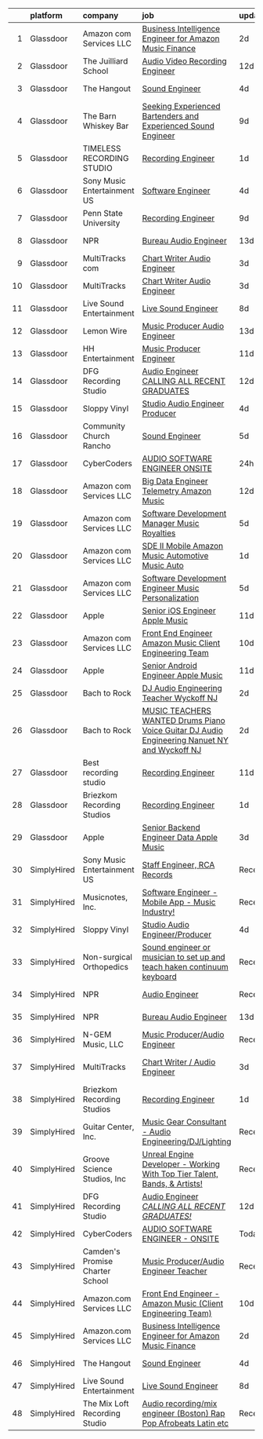 

|    | platform    | company                         | job                                                                                                                                                                                                                                                                                                                                                                                                                                                                                                                                                                                                                                                                                                                                                                                                                                                                                                                                                                                                                                                                                                                                                                                                                                                                                                                                                                                | update_time   | location               |
|---:|:------------|:--------------------------------|:-----------------------------------------------------------------------------------------------------------------------------------------------------------------------------------------------------------------------------------------------------------------------------------------------------------------------------------------------------------------------------------------------------------------------------------------------------------------------------------------------------------------------------------------------------------------------------------------------------------------------------------------------------------------------------------------------------------------------------------------------------------------------------------------------------------------------------------------------------------------------------------------------------------------------------------------------------------------------------------------------------------------------------------------------------------------------------------------------------------------------------------------------------------------------------------------------------------------------------------------------------------------------------------------------------------------------------------------------------------------------------------|:--------------|:-----------------------|
|  1 | Glassdoor   | Amazon com Services LLC         | [Business Intelligence Engineer for Amazon Music Finance](https://www.glassdoor.com/partner/jobListing.htm?pos=115&ao=1136043&s=58&guid=000001817fece751820693f58401706f&src=GD_JOB_AD&t=SR&vt=w&cs=1_36ea5ab0&cb=1655708641645&jobListingId=1007946590105&jrtk=3-0-1g5vuppsek24s801-1g5vuppsrpke7800-76e678a6ae5e6aee-)                                                                                                                                                                                                                                                                                                                                                                                                                                                                                                                                                                                                                                                                                                                                                                                                                                                                                                                                                                                                                                                           | 2d            | Seattle, WA            |
|  2 | Glassdoor   | The Juilliard School            | [Audio Video Recording Engineer](https://www.glassdoor.com/partner/jobListing.htm?pos=124&ao=1136043&s=58&guid=000001817fece751820693f58401706f&src=GD_JOB_AD&t=SR&vt=w&cs=1_bd7eacd4&cb=1655708641652&jobListingId=1007923139605&jrtk=3-0-1g5vuppsek24s801-1g5vuppsrpke7800-098188227d265a68-)                                                                                                                                                                                                                                                                                                                                                                                                                                                                                                                                                                                                                                                                                                                                                                                                                                                                                                                                                                                                                                                                                    | 12d           | New York, NY           |
|  3 | Glassdoor   | The Hangout                     | [Sound Engineer](https://www.glassdoor.com/partner/jobListing.htm?pos=102&ao=1110586&s=58&guid=000001817fece751820693f58401706f&src=GD_JOB_AD&t=SR&vt=w&cs=1_a39cc3c8&cb=1655708641635&jobListingId=1007941797349&cpc=50179EF3956C3176&jrtk=3-0-1g5vuppsek24s801-1g5vuppsrpke7800-675acca29632c3d6--6NYlbfkN0Dklcs_avH4_PXeaTYY4cD2CxUXrHXnDcRAFPxkhkludPybpabqCb4pOKZvm-Yy40brWKAkZHC4kOFh5HjM1Iv-jKH59TjzzuSUIQ-sYYeZX4RoES0tCMd7ioO9AgG1d6v6VqV5lX4n-gRcMqGEXgCd34vgOgeDymq6rVNKl9UGpAns5_pPRoxTju9kDX5UtUTPf4AUO5YCSdA1A2CIWd_LToMx6SlsjyKZgMcVcIGslXi8aRAeWYdIQj-c7wOz8biXx5-eah4wSUBl84VnBqaH4OzuST2mn3vLMVQy0lQClAynv3Ze8TVCE5x98fls_zCdM6K92zQ_RaasmZLphEUSMV-YTTNjIJCDPPTBvk5IU9CXpGLy2c9xvLxho7yNaTXABfvLAzQ1fp4kQRFQuYaxe1TS9GuFp3qret52wjStnHFjD4XVVHZdSEAicg0QsirBEjkLnr1xb2VI7psiFQd6L0RqDT80GTrUBveUYyo7dtx-qz36FuKKA2Uivzud-5lg0v34O3xVzov_Kh0GjOOrr-CDgdK0cvmbHWzDrPUPSFJ9ZCZjLw3X4YTynolixMFBS3qw1sm9JotvAZpmcF8c77iJbl4G7UatlbsZT8ArrpePjREK5Abcy_GhchtQxVzE7iHvbvUuoavYGclH_V_M5Ylda67p2dpEG0NGAk-Kl3cOLCdYBfVIdDfFAKuiqHJb2qhEuxG2KnpvkrhC1TpHaGE9KlSJLgkzITwQyU_iOF1rur2CLUlJD3Iea9s4Vkg%3D)                                                                                                                                                                                                                                                                 | 4d            | Myrtle Beach, SC       |
|  4 | Glassdoor   | The Barn Whiskey Bar            | [Seeking Experienced Bartenders and Experienced Sound Engineer](https://www.glassdoor.com/partner/jobListing.htm?pos=128&ao=1136043&s=58&guid=000001817fece751820693f58401706f&src=GD_JOB_AD&t=SR&vt=w&ea=1&cs=1_ee6e5446&cb=1655708641654&jobListingId=1007932312938&jrtk=3-0-1g5vuppsek24s801-1g5vuppsrpke7800-24e784549f6dc41a-)                                                                                                                                                                                                                                                                                                                                                                                                                                                                                                                                                                                                                                                                                                                                                                                                                                                                                                                                                                                                                                                | 9d            | Mont Belvieu, TX       |
|  5 | Glassdoor   | TIMELESS RECORDING STUDIO       | [Recording Engineer](https://www.glassdoor.com/partner/jobListing.htm?pos=121&ao=1136043&s=58&guid=000001817fece751820693f58401706f&src=GD_JOB_AD&t=SR&vt=w&ea=1&cs=1_23b85ce0&cb=1655708641650&jobListingId=1007949019689&jrtk=3-0-1g5vuppsek24s801-1g5vuppsrpke7800-52673f44efd9a9a5-)                                                                                                                                                                                                                                                                                                                                                                                                                                                                                                                                                                                                                                                                                                                                                                                                                                                                                                                                                                                                                                                                                           | 1d            | Cincinnati, OH         |
|  6 | Glassdoor   | Sony Music Entertainment US     | [Software Engineer](https://www.glassdoor.com/partner/jobListing.htm?pos=117&ao=1136043&s=58&guid=000001817fece751820693f58401706f&src=GD_JOB_AD&t=SR&vt=w&ea=1&cs=1_1e4752db&cb=1655708641647&jobListingId=1007942804723&jrtk=3-0-1g5vuppsek24s801-1g5vuppsrpke7800-3d69a6d98b0f3f4c-)                                                                                                                                                                                                                                                                                                                                                                                                                                                                                                                                                                                                                                                                                                                                                                                                                                                                                                                                                                                                                                                                                            | 4d            | New York, NY           |
|  7 | Glassdoor   | Penn State University           | [Recording Engineer](https://www.glassdoor.com/partner/jobListing.htm?pos=120&ao=1136043&s=58&guid=000001817fece751820693f58401706f&src=GD_JOB_AD&t=SR&vt=w&cs=1_4fe95bfa&cb=1655708641649&jobListingId=1007931920629&jrtk=3-0-1g5vuppsek24s801-1g5vuppsrpke7800-24c152f2fcd196a7-)                                                                                                                                                                                                                                                                                                                                                                                                                                                                                                                                                                                                                                                                                                                                                                                                                                                                                                                                                                                                                                                                                                | 9d            | University Park, FL    |
|  8 | Glassdoor   | NPR                             | [Bureau Audio Engineer](https://www.glassdoor.com/partner/jobListing.htm?pos=114&ao=1136043&s=58&guid=000001817fece751820693f58401706f&src=GD_JOB_AD&t=SR&vt=w&cs=1_23cb0c95&cb=1655708641645&jobListingId=1007921354098&jrtk=3-0-1g5vuppsek24s801-1g5vuppsrpke7800-035cbbbfc1272e94-)                                                                                                                                                                                                                                                                                                                                                                                                                                                                                                                                                                                                                                                                                                                                                                                                                                                                                                                                                                                                                                                                                             | 13d           | New York, NY           |
|  9 | Glassdoor   | MultiTracks com                 | [Chart Writer   Audio Engineer](https://www.glassdoor.com/partner/jobListing.htm?pos=116&ao=1136043&s=58&guid=000001817fece751820693f58401706f&src=GD_JOB_AD&t=SR&vt=w&cs=1_2a8f7829&cb=1655708641646&jobListingId=1007945074698&jrtk=3-0-1g5vuppsek24s801-1g5vuppsrpke7800-394d791e73078e8e-)                                                                                                                                                                                                                                                                                                                                                                                                                                                                                                                                                                                                                                                                                                                                                                                                                                                                                                                                                                                                                                                                                     | 3d            | Cedar Park, TX         |
| 10 | Glassdoor   | MultiTracks                     | [Chart Writer   Audio Engineer](https://www.glassdoor.com/partner/jobListing.htm?pos=111&ao=1136043&s=58&guid=000001817fece751820693f58401706f&src=GD_JOB_AD&t=SR&vt=w&cs=1_4bba617d&cb=1655708641644&jobListingId=1007945174702&jrtk=3-0-1g5vuppsek24s801-1g5vuppsrpke7800-eafff6cc7ca7f3b4-)                                                                                                                                                                                                                                                                                                                                                                                                                                                                                                                                                                                                                                                                                                                                                                                                                                                                                                                                                                                                                                                                                     | 3d            | Austin, TX             |
| 11 | Glassdoor   | Live Sound Entertainment        | [Live Sound Engineer](https://www.glassdoor.com/partner/jobListing.htm?pos=113&ao=1136043&s=58&guid=000001817fece751820693f58401706f&src=GD_JOB_AD&t=SR&vt=w&ea=1&cs=1_9822b0d3&cb=1655708641645&jobListingId=1007933105310&jrtk=3-0-1g5vuppsek24s801-1g5vuppsrpke7800-c79b73407b4e4318-)                                                                                                                                                                                                                                                                                                                                                                                                                                                                                                                                                                                                                                                                                                                                                                                                                                                                                                                                                                                                                                                                                          | 8d            | New York, NY           |
| 12 | Glassdoor   | Lemon Wire                      | [Music Producer Audio Engineer](https://www.glassdoor.com/partner/jobListing.htm?pos=110&ao=1136043&s=58&guid=000001817fece751820693f58401706f&src=GD_JOB_AD&t=SR&vt=w&ea=1&cs=1_f01e7f13&cb=1655708641643&jobListingId=1007920736081&jrtk=3-0-1g5vuppsek24s801-1g5vuppsrpke7800-2bd91093a5c530e2-)                                                                                                                                                                                                                                                                                                                                                                                                                                                                                                                                                                                                                                                                                                                                                                                                                                                                                                                                                                                                                                                                                | 13d           | Indianapolis, IN       |
| 13 | Glassdoor   | HH Entertainment                | [Music Producer Engineer](https://www.glassdoor.com/partner/jobListing.htm?pos=103&ao=1110586&s=58&guid=000001817fece751820693f58401706f&src=GD_JOB_AD&t=SR&vt=w&ea=1&cs=1_49140dd9&cb=1655708641637&jobListingId=1007926069539&cpc=44CD5376B8534B8F&jrtk=3-0-1g5vuppsek24s801-1g5vuppsrpke7800-a903640f963ceb8b--6NYlbfkN0DLWr0FuvwmpNY589ecXM0wpB-l41nBtAe9mv-PvJGiqTmTM5SnYGkcXU-1apxAd3MLXblk44bzauVK2DXObjjp1AaqTFPLgI3ewr--OKyhgjn9AtfYkAIBNFDcf82PwkCv-KwDmggNryQISkfAw6d5W8x3NlXjOgxP_89Zy0pFFXweievl2lfrY7DbyKVdAVfIeujRwUW53Rd42Ae-hA13RMhVE3kvX144W1c-IQuKxp7pgroSGBQlwKfYXAAx-85XjdV7WVJ-vrJcdXtYzbsEiCoQ5QI0YvtbOHYph_tbFMPYFAdd43c3Pj3kTzzSJCozGFHiE-nmUaNI_ws1cm2m4DaZyZAnuD_UQLQSh34lgJcPyd6V3opCNw3EBRLDKEgAphB3j_LDlTYlTbCTQrJBoXEqVP85wFD3VwIPpSlduT-Hf_kkr9a_LbLVNZNwY9OpWD2TTMPkkn0BYPZET_BA2WOJ_DR3UFtkpyLv9ZHS6xmq60KBk4uPj7rHoNEQugE%3D)                                                                                                                                                                                                                                                                                                                                                                                                                                                                                                                   | 11d           | Webster, TX            |
| 14 | Glassdoor   | DFG Recording Studio            | [Audio Engineer  CALLING ALL RECENT GRADUATES  ](https://www.glassdoor.com/partner/jobListing.htm?pos=119&ao=1136043&s=58&guid=000001817fece751820693f58401706f&src=GD_JOB_AD&t=SR&vt=w&ea=1&cs=1_6a2dfde2&cb=1655708641649&jobListingId=1007923905535&jrtk=3-0-1g5vuppsek24s801-1g5vuppsrpke7800-9b94ec7dac23bb56-)                                                                                                                                                                                                                                                                                                                                                                                                                                                                                                                                                                                                                                                                                                                                                                                                                                                                                                                                                                                                                                                               | 12d           | Orange, NJ             |
| 15 | Glassdoor   | Sloppy Vinyl                    | [Studio Audio Engineer Producer](https://www.glassdoor.com/partner/jobListing.htm?pos=108&ao=1136043&s=58&guid=000001817fece751820693f58401706f&src=GD_JOB_AD&t=SR&vt=w&ea=1&cs=1_37f38f41&cb=1655708641641&jobListingId=1007943292951&jrtk=3-0-1g5vuppsek24s801-1g5vuppsrpke7800-c2b5896f6f602d0e-)                                                                                                                                                                                                                                                                                                                                                                                                                                                                                                                                                                                                                                                                                                                                                                                                                                                                                                                                                                                                                                                                               | 4d            | Clifton, NJ            |
| 16 | Glassdoor   | Community Church Rancho         | [Sound Engineer](https://www.glassdoor.com/partner/jobListing.htm?pos=101&ao=1110586&s=58&guid=000001817fece751820693f58401706f&src=GD_JOB_AD&t=SR&vt=w&ea=1&cs=1_036140eb&cb=1655708641636&jobListingId=1007939846257&cpc=89EC99896709E7C2&jrtk=3-0-1g5vuppsek24s801-1g5vuppsrpke7800-83ae106271ef4dd5--6NYlbfkN0Bi-g4OEguhQEx4pjzkmulzkFDPdVMQm6g82nLRMcVRUAXQonzRVMraqvZFhqHn4iOrwVvH3vjavyQ1H4pVpG0Sx8cg6YAiQ__67yn_QI9nxrG6U4M1HTCKxgTQzFwVXCl5V7NMBT19HpHVbSSivm3y3MWHj9PjpWZhDH39sbDn7fy1Qwhaoag2pbuBs-YWJhctFuj-_8aDBmhyf-JoEMHX9f48_GoiMt9z8Trhx87M5W1zI48DnnNxlKpz8gDibXEet5djjw4rUNfH0G3QQyC--YbWb61SpfMppXk7NcIKl3T18YZ4N_9j0IZQ0CxD9NWYIzt-3ggUmLn9-2i1S_NAnAxO_lINiHwFjghxcTCxWoDvGH6uZdtZ1UqeRbqS7xg9sVpNWcyw1-y57R8kjZ_MIFCGppZJKPu133XZJx9kWlowixY1_t3KzRPcLHAgC5etbP95phGjwJ_Gsam7GnPN3mfgWYP49EwZtjak7x_W-ggXYGp9vj5uWIB7_NWi5s4%3D)                                                                                                                                                                                                                                                                                                                                                                                                                                                                                                                            | 5d            | Rancho Cucamonga, CA   |
| 17 | Glassdoor   | CyberCoders                     | [AUDIO SOFTWARE ENGINEER   ONSITE](https://www.glassdoor.com/partner/jobListing.htm?pos=107&ao=1110586&s=58&guid=000001817fece751820693f58401706f&src=GD_JOB_AD&t=SR&vt=w&cs=1_6cf7622f&cb=1655708641641&jobListingId=1007949347507&cpc=8795CF9063CD573D&jrtk=3-0-1g5vuppsek24s801-1g5vuppsrpke7800-d55a41307e0f1bb1--6NYlbfkN0CpFJQzrgRR8WqXWK1qKKEqALWJw739KlKqr2H-MSI4eoBlI4EFrmor2FYZMP3muM1zqayqab0iqc3xGpz5egdet-HSEFNNsqvDPS5k9H0LGEMhQRelTdilrY_plfFC2G1jmoEwW_JKVRU_6UbiqFf4AnxCsLx3NBijFQ8lAiUfyUCwuJM6hizFu95Lm96skT9CPb97fbZ7amtETXaj5DvX3jydYL5SyhUZ8k24NyIkVEtB9_4LcUow22Yue7or9bpNAFYZN-8oO0Yj-0fw6ahCE1JA_xIrzJez4CM5mXtUjJttguFq-txrk6AMkr6zfqctlW1RSHMyuT2EwQhpMqMF15aDculBZvIpF4Wu1ZvECm1yQsZiRUlhDd-wRaK18dfU6Kd8-3NlMZLevD5cO6bW3XXC60NHbZ1HMnyKNzNTG8Z5-0beyAIxOz80Y5DJIDjA68g6gxWiUo_Xfcgv7kX8VN7RN4h1afVE-FEfqh91Pfic-GO4SlLIzPCPt830-F4OsDN4eaQaaYChpYZxf3cbvixtd1xDA4d8FgiaJvBapN7lVVejmuN_c99DUn-tNmzYFqI5CSqp0Oz6kokeK-56cODErg4-nhkG-gspbbUwp2aX5ndkbBrIDdj9eZgXclg8ch2qoBZFVRkzGFt3JuVtybToBQH_ouILGI_ZWuek1T-cCmn6gh-RSXQ5e6lmkc1Wn4YV578dUFTf6QwMXP81vGAfDK8e8wv8XwwR1JWhUcSkqNSGfpMEBSQQHUzPtNgCVfr9E1EyuvFZQBtfSPzZ9pQ78LGjSj2EsRwadLuzFFwfMZbWBol0xtxPtFpnstGqnyb4w71FtViKSaF02Ts_5Q5RGIanGJYCy6q4wecyFKCHa7O7wKqoMDo1NZXZWed94gFUE1AgafExDmwwhSWwgkkV7vZnbqf4-nQNJZIxlLqF13xzS3naZ3jmbuxb9hlZIt9WvrXx81u8yLbzMeTBhrIkDOnh-U6Am6pF6Tto3g%3D%3D) | 24h           | San Jose, CA           |
| 18 | Glassdoor   | Amazon com Services LLC         | [Big Data Engineer   Telemetry  Amazon Music](https://www.glassdoor.com/partner/jobListing.htm?pos=126&ao=1136043&s=58&guid=000001817fece751820693f58401706f&src=GD_JOB_AD&t=SR&vt=w&cs=1_63cd3e0d&cb=1655708641653&jobListingId=1007924174799&jrtk=3-0-1g5vuppsek24s801-1g5vuppsrpke7800-a3d0ec94b474fc74-)                                                                                                                                                                                                                                                                                                                                                                                                                                                                                                                                                                                                                                                                                                                                                                                                                                                                                                                                                                                                                                                                       | 12d           | San Francisco, CA      |
| 19 | Glassdoor   | Amazon com Services LLC         | [Software Development Manager  Music Royalties](https://www.glassdoor.com/partner/jobListing.htm?pos=125&ao=1136043&s=58&guid=000001817fece751820693f58401706f&src=GD_JOB_AD&t=SR&vt=w&cs=1_b6e47b27&cb=1655708641657&jobListingId=1007940033192&jrtk=3-0-1g5vuppsek24s801-1g5vuppsrpke7800-5aee6b857832b447-)                                                                                                                                                                                                                                                                                                                                                                                                                                                                                                                                                                                                                                                                                                                                                                                                                                                                                                                                                                                                                                                                     | 5d            | San Francisco, CA      |
| 20 | Glassdoor   | Amazon com Services LLC         | [SDE II  Mobile   Amazon Music  Automotive  Music Auto](https://www.glassdoor.com/partner/jobListing.htm?pos=123&ao=1136043&s=58&guid=000001817fece751820693f58401706f&src=GD_JOB_AD&t=SR&vt=w&cs=1_5e51041e&cb=1655708641651&jobListingId=1007948565687&jrtk=3-0-1g5vuppsek24s801-1g5vuppsrpke7800-3f36ab6b9ae958b7-)                                                                                                                                                                                                                                                                                                                                                                                                                                                                                                                                                                                                                                                                                                                                                                                                                                                                                                                                                                                                                                                             | 1d            | Remote                 |
| 21 | Glassdoor   | Amazon com Services LLC         | [Software Development Engineer  Music Personalization](https://www.glassdoor.com/partner/jobListing.htm?pos=118&ao=1136043&s=58&guid=000001817fece751820693f58401706f&src=GD_JOB_AD&t=SR&vt=w&cs=1_6ba6dc4a&cb=1655708641648&jobListingId=1007938257811&jrtk=3-0-1g5vuppsek24s801-1g5vuppsrpke7800-72c9676598b5f0c6-)                                                                                                                                                                                                                                                                                                                                                                                                                                                                                                                                                                                                                                                                                                                                                                                                                                                                                                                                                                                                                                                              | 5d            | San Francisco, CA      |
| 22 | Glassdoor   | Apple                           | [Senior iOS Engineer   Apple Music](https://www.glassdoor.com/partner/jobListing.htm?pos=104&ao=1110586&s=58&guid=000001817fece751820693f58401706f&src=GD_JOB_AD&t=SR&vt=w&cs=1_a8f30ccd&cb=1655708641637&jobListingId=1007927431117&cpc=F41FEAB56D215062&jrtk=3-0-1g5vuppsek24s801-1g5vuppsrpke7800-e07178d248322ad8--6NYlbfkN0BvKrLyj5gPmtZO9T8euul8TCxuuKNOtzRJOomxnwSEodTz2Bc-sPZlFpP0h5lDivpwxQgYRq-ep1kGV3R7PCRd0ytae5Dy1PTnEScyDy3Yg8wP7fwql9FeO1bZk7RhHUFJ6RpnEFfLRj1v0wj94TGdBzfrftwyVBUoQIcHYIuxdhhf4lmJvPs5sdxqlvhYrUq6h8axxD2tmWr1m3IG7RUoXyYVnfYdQDOjm2ljxXoy1w3TMdRpmM3QxeKa4fCFjj61-jeSEOm0SczHK-udOp5-Nhjki6q809Mv8wpIPjW56pPAyJdtce8WfxVjS-fZ_adXq_4KxPmMOYaHOw44e_wp0bcPDAvqY4Sc_yd-3KnO2IqPTyYfR6g5DwHh_9zCrW4LrPtrQtHiHRQ0KFesy-nOGtxJ4yLTiP_SzpOBTmg2YnOVLZbkSZD_NdCtOhcFlT1N7MHtK1XFQIGahtujuc9aB4yFUY6mpDD4kDYqmsA-aqhDcI1otzGlv6hs14vONy1QZve5ypeB3WsIlhvxlHCr1sbP_a1z5531bjc0DbnGmkBpiMocKfDxOS2OrjTF2my0gTF_ABUWSCjhtMSDOq6lYnSmqACPfbXnv1tRUFG-SzpW0MnoQNYPxXCP-YIVcAqRWhdNqmn3ji3NKc0ZvZd4io7zU1bcMdXA3R_6sTlRC5H7t3Vf2BstXPcNeoRwUgwNgSOQDhXn3tIjm6MQfdYNhiHQV4p0kF9XArO9vvjY4j33XJAvueM21bXHmLNnrcPxzxgFhcSuKZk4cm7pqnTE_MRtoBFftx-RaaQaIVPWUahSjQYNMeNETVzqdW1VDpPXyK9fmena_qQHQORsQKaf_P-JGkiuoOAwRd1Ww69vehvqQkq72vl_dG7oAcA0ZvzUpyuD42y8BGsMF00-sPvhmsJSU2JFF88YF367veCBKb_HY_9KEJc3geKSgnhZwl9h5OqN_hyaaj8udQzNciK5)                            | 11d           | New York, NY           |
| 23 | Glassdoor   | Amazon com Services LLC         | [Front End Engineer   Amazon Music  Client Engineering Team ](https://www.glassdoor.com/partner/jobListing.htm?pos=109&ao=1136043&s=58&guid=000001817fece751820693f58401706f&src=GD_JOB_AD&t=SR&vt=w&cs=1_9ae01f4f&cb=1655708641643&jobListingId=1007928110099&jrtk=3-0-1g5vuppsek24s801-1g5vuppsrpke7800-1546d3f8742f9359-)                                                                                                                                                                                                                                                                                                                                                                                                                                                                                                                                                                                                                                                                                                                                                                                                                                                                                                                                                                                                                                                       | 10d           | Culver City, CA        |
| 24 | Glassdoor   | Apple                           | [Senior Android Engineer   Apple Music](https://www.glassdoor.com/partner/jobListing.htm?pos=106&ao=1110586&s=58&guid=000001817fece751820693f58401706f&src=GD_JOB_AD&t=SR&vt=w&cs=1_15f80220&cb=1655708641640&jobListingId=1007927431100&cpc=654405A9B1E0A9F5&jrtk=3-0-1g5vuppsek24s801-1g5vuppsrpke7800-d355fb14d0a07e1b--6NYlbfkN0BvKrLyj5gPmtZO9T8euul8TCxuuKNOtzRJOomxnwSEodTz2Bc-sPZlC5mDe-NOaJiXSBfunxvVSGXb6ibOxECe8ASMU-OwML-1-v-JeLpDOLQKmzjd8aPn23NvMrDYDKswW3G5RmDbOKg9W-Wfco3dQtEkf3P5yxPJ3aXk8I1UwQn0JqDTPZH2XdOmtcfkfdyMShw_sO0Z0TrM7FoxZmu1G50zuvzhUw1inwc2lNdKcb5uLLwduHr2MSbl6ZJ9ywdWvv7OMjuSu8xuk7SnQyC4RZxyEowDYzQ8iHQOglKWdtjF5u0vbI2lFkiyTX5tzi8XaUzpi5Djqa_V5zICggX3TPSXO1OvFU-A9U4_DkRY7WdyxZ-A_i0U23pIVfrSO2IRZoVp166cCgNoUxZ_kkybYvcwLopc9NZy4MGcBt1xQAXY_7d2XGJ59XY0DclDrwhXAU5XqP7w8A4dqgBgGXGTs4s2tVJbcXID0p6W--oxdG3ktPU_h9GJJXtFCbG87S5UJnWVBRPyGcJMKvvfedWXPcmTqGgx9UTFzjnADA_t8cB7YJw4aklYGgCRswQvVJWYA3mro9P2JoAodAWwHI1A212pc1i1JCBuEEMRBKnFViGrCM2s1yDmFhwjk600DVJfmge7sfaWlAxYURY930Q4HYtR1aNNkZFUhHOQGQGVj8pB45Je2gipGYzZ30s5JwmSQ3ACCxvPElg_T7uzGyiBCEQY9oPbrcTMvjqk0gSEWc9JA2akBj4qpGdokDdDWJ9Ryjcrs_YdnD1uDqCrkkaWHqpZ3-05qihftLW8ffkBYIOFEapEeLE_y9A_-QEm5hul5UOZ0P-zdzC0sSkDW7_fqNRe-RulGvYt92xFRNYLxTx-M7GV_9_XHPFZj3FmtlCM_LJ7L3tCYq1Qed-STAJOibwCbQ5FGRrxyeODAQ3XcQCkNaNueH3rA4yww8MI5UbjKrXguXWfH7VimvI-tRUj9ZJI43DocyA%3D)          | 11d           | San Diego, CA          |
| 25 | Glassdoor   | Bach to Rock                    | [DJ   Audio Engineering Teacher  Wyckoff NJ](https://www.glassdoor.com/partner/jobListing.htm?pos=127&ao=1136043&s=58&guid=000001817fece751820693f58401706f&src=GD_JOB_AD&t=SR&vt=w&ea=1&cs=1_51dda79c&cb=1655708641653&jobListingId=1007948229416&jrtk=3-0-1g5vuppsek24s801-1g5vuppsrpke7800-5b96d0b79c3ff47f-)                                                                                                                                                                                                                                                                                                                                                                                                                                                                                                                                                                                                                                                                                                                                                                                                                                                                                                                                                                                                                                                                   | 2d            | Wyckoff, NJ            |
| 26 | Glassdoor   | Bach to Rock                    | [MUSIC TEACHERS WANTED   Drums  Piano  Voice  Guitar  DJ  Audio Engineering   Nanuet  NY and Wyckoff  NJ](https://www.glassdoor.com/partner/jobListing.htm?pos=129&ao=1136043&s=58&guid=000001817fece751820693f58401706f&src=GD_JOB_AD&t=SR&vt=w&ea=1&cs=1_cdc5eb56&cb=1655708641654&jobListingId=1007948230023&jrtk=3-0-1g5vuppsek24s801-1g5vuppsrpke7800-c735c7129946977f-)                                                                                                                                                                                                                                                                                                                                                                                                                                                                                                                                                                                                                                                                                                                                                                                                                                                                                                                                                                                                      | 2d            | Nanuet, NY             |
| 27 | Glassdoor   | Best recording studio           | [Recording Engineer](https://www.glassdoor.com/partner/jobListing.htm?pos=122&ao=1136043&s=58&guid=000001817fece751820693f58401706f&src=GD_JOB_AD&t=SR&vt=w&ea=1&cs=1_d0f2dfea&cb=1655708641651&jobListingId=1007926631435&jrtk=3-0-1g5vuppsek24s801-1g5vuppsrpke7800-9649832c6509326e-)                                                                                                                                                                                                                                                                                                                                                                                                                                                                                                                                                                                                                                                                                                                                                                                                                                                                                                                                                                                                                                                                                           | 11d           | Glendora, CA           |
| 28 | Glassdoor   | Briezkom Recording Studios      | [Recording Engineer](https://www.glassdoor.com/partner/jobListing.htm?pos=112&ao=1136043&s=58&guid=000001817fece751820693f58401706f&src=GD_JOB_AD&t=SR&vt=w&ea=1&cs=1_f6851d88&cb=1655708641645&jobListingId=1007949003348&jrtk=3-0-1g5vuppsek24s801-1g5vuppsrpke7800-642744c452f28506-)                                                                                                                                                                                                                                                                                                                                                                                                                                                                                                                                                                                                                                                                                                                                                                                                                                                                                                                                                                                                                                                                                           | 1d            | Alhambra, CA           |
| 29 | Glassdoor   | Apple                           | [Senior Backend Engineer Data   Apple Music](https://www.glassdoor.com/partner/jobListing.htm?pos=105&ao=1110586&s=58&guid=000001817fece751820693f58401706f&src=GD_JOB_AD&t=SR&vt=w&cs=1_608d637e&cb=1655708641638&jobListingId=1007946396453&cpc=AC285F3A3ECA6BB0&jrtk=3-0-1g5vuppsek24s801-1g5vuppsrpke7800-853307eef9a09fbc--6NYlbfkN0BvKrLyj5gPmtZO9T8euul8TCxuuKNOtzRJOomxnwSEodTz2Bc-sPZlFpP0h5lDivqT0dB0-K-TFOv1k0s75oY7K0yJrahqX7J_8jIGId1o1VVdsRLGjkzjdBd_m4qRQwMoxaqqCFmgEXt3Y8Y6KprXB3jk4-8zX8NzYyXOVc7KTquQ_UoNSVP9etrsb6uMykwXtMp6_uPSp2AnWfwojqdmQLmqu-uoYqaWwpF_hAVc8dHg4kpAIoJvb5nPyb3y0bfK_XPJac1f4mwS4mQIPUz1cipDo5PxHHe-pRyNpwq3ddjOfSvOQ0z8-50h-9wV3ib8T4cqIEHnID2IJn1ZnWo1dk7xRNvyJbL4GOHhN8-XVIsi_YKuz9aHCa0_OjuePObBzVAOMzmDl5jmcvFA4AYiW_C1IUw5HblyIZl0-ZqBUQ7ZOYs2ukflw9K__vHY6nt7sw4sfKtMIAA1K7QoUZIrcYpXTSzpHOh1FvtQYlLbL9UQJRSNyy53dbazue6ibds1KAn67OiB-WLWpjjQy5zF4nQjoR2nA1Gg16QRC_Zx3D-kqKnsjbi0HCTguMlKrzWhlXWJn-sMOd9vWfsQ76B5nX41H6lWAOyzwn78Ti02TBlGSJSvlQiuhdDrTeGxUXf0HHrewfPOzFMj9oPHUbVb414FxW7wCjEWVgNzML0UNbFGTl3TVigGraGCVTsGUkF6WZYWG-9aKYJrJekBj2R07ytyveRS3f8EFp2JbjYBgcUWNlMdP1mORnyo7VSassNqusbBkIH3quWqtM5UrZ_Ww_GyR80yOakXjd-r3N52hrUqValOLTueBqhRlEwx-nuWtuMDgbJ3riNGrj0jCZur6ROqQ-xkYaj6Et0SYO6tQozbTtWv5gkHFPMaaUtSWvuVDMgzAhn7oqFbCOIeJGhkW1TEtQQ5SZNgkA7fBSxsIaosCbmvCQyrBItAHGb67HztwKPnBYJ2W1yNnM77IXrfTtTbhGBwRiE%3D)     | 3d            | New York, NY           |
| 30 | SimplyHired | Sony Music Entertainment US     | [Staff Engineer, RCA Records](https://www.simplyhired.com/job/dwkMmDXnT1hAmYDd9mYCsbJlC48Fo9KuuDMR62WYReptlyXKnOCFWQ?q=music+engineer)                                                                                                                                                                                                                                                                                                                                                                                                                                                                                                                                                                                                                                                                                                                                                                                                                                                                                                                                                                                                                                                                                                                                                                                                                                             | Recently      | Los Angeles, CA        |
| 31 | SimplyHired | Musicnotes, Inc.                | [Software Engineer - Mobile App - Music Industry!](https://www.simplyhired.com/job/znPtqyuOs7-wVaRUojghv2RSA5GqEzrKbutvPlgAZWT6nXoyEGnC5Q?q=music+engineer)                                                                                                                                                                                                                                                                                                                                                                                                                                                                                                                                                                                                                                                                                                                                                                                                                                                                                                                                                                                                                                                                                                                                                                                                                        | Recently      | Madison, WI            |
| 32 | SimplyHired | Sloppy Vinyl                    | [Studio Audio Engineer/Producer](https://www.simplyhired.com/job/-V6aVdF1HD8LBfs4Ns_JwA97iT_E-yXbbz1S4X8eL-WSoL5I5UTO6Q?q=music+engineer)                                                                                                                                                                                                                                                                                                                                                                                                                                                                                                                                                                                                                                                                                                                                                                                                                                                                                                                                                                                                                                                                                                                                                                                                                                          | 4d            | Clifton, NJ            |
| 33 | SimplyHired | Non-surgical Orthopedics        | [Sound engineer or musician to set up and teach haken continuum keyboard](https://www.simplyhired.com/job/7y5RxfWgvBhvD5ARANj7xR1wS24g3fPvxpYIHCnLHOc6p5-BJXdA0g?q=music+engineer)                                                                                                                                                                                                                                                                                                                                                                                                                                                                                                                                                                                                                                                                                                                                                                                                                                                                                                                                                                                                                                                                                                                                                                                                 | Recently      | Hicksville, NY         |
| 34 | SimplyHired | NPR                             | [Audio Engineer](https://www.simplyhired.com/job/9N4Be249ICQh84EINYHADDqVPAx9NlvdhgTlgxXa0GU6kq9uBYm-Ew?q=music+engineer)                                                                                                                                                                                                                                                                                                                                                                                                                                                                                                                                                                                                                                                                                                                                                                                                                                                                                                                                                                                                                                                                                                                                                                                                                                                          | Recently      | Washington, DC         |
| 35 | SimplyHired | NPR                             | [Bureau Audio Engineer](https://www.simplyhired.com/job/48fbd3fxzMiTsj8fd3hGlwx5mlD-0cpnxFgZxtSTVPBd5vrUq0L6yA?q=music+engineer)                                                                                                                                                                                                                                                                                                                                                                                                                                                                                                                                                                                                                                                                                                                                                                                                                                                                                                                                                                                                                                                                                                                                                                                                                                                   | 13d           | New York, NY           |
| 36 | SimplyHired | N-GEM Music, LLC                | [Music Producer/Audio Engineer](https://www.simplyhired.com/job/Ezwa4jEajZ7pguMTILcySEmg7Pz97pN4Z54HItsH2bknDEZXVVTfQw?q=music+engineer)                                                                                                                                                                                                                                                                                                                                                                                                                                                                                                                                                                                                                                                                                                                                                                                                                                                                                                                                                                                                                                                                                                                                                                                                                                           | Recently      | Remote                 |
| 37 | SimplyHired | MultiTracks                     | [Chart Writer / Audio Engineer](https://www.simplyhired.com/job/vK33RDaLRpg1cdeef6aB8iDNIDgEfohOjnq-GGgNwjRx8GbMwxxiiw?q=music+engineer)                                                                                                                                                                                                                                                                                                                                                                                                                                                                                                                                                                                                                                                                                                                                                                                                                                                                                                                                                                                                                                                                                                                                                                                                                                           | 3d            | Austin, TX +1 location |
| 38 | SimplyHired | Briezkom Recording Studios      | [Recording Engineer](https://www.simplyhired.com/job/Ve2NztJXh_sn1yS2vfoFCVcTu4YTEaUeBvL2YBxMJFWTbLmQ4uHthw?q=music+engineer)                                                                                                                                                                                                                                                                                                                                                                                                                                                                                                                                                                                                                                                                                                                                                                                                                                                                                                                                                                                                                                                                                                                                                                                                                                                      | 1d            | Alhambra, CA           |
| 39 | SimplyHired | Guitar Center, Inc.             | [Music Gear Consultant - Audio Engineering/DJ/Lighting](https://www.simplyhired.com/job/PxSw21C7SOaVQAHtqmss7tYVZTLYF4zdKAro71DFlS2ba8BSgkffkA?q=music+engineer)                                                                                                                                                                                                                                                                                                                                                                                                                                                                                                                                                                                                                                                                                                                                                                                                                                                                                                                                                                                                                                                                                                                                                                                                                   | Recently      | Nashville, TN          |
| 40 | SimplyHired | Groove Science Studios, Inc     | [Unreal Engine Developer - Working With Top Tier Talent, Bands, & Artists!](https://www.simplyhired.com/job/tMUv0bhv1WXQseALxCUyt4HnppYbuHAxKhmBeo43qD4xlbIyIH-L1Q?q=music+engineer)                                                                                                                                                                                                                                                                                                                                                                                                                                                                                                                                                                                                                                                                                                                                                                                                                                                                                                                                                                                                                                                                                                                                                                                               | Recently      | Remote                 |
| 41 | SimplyHired | DFG Recording Studio            | [Audio Engineer *CALLING ALL RECENT GRADUATES!*](https://www.simplyhired.com/job/PiqGQxWLw6vUGDkTZbSgkQCJkK2Cpy_eGD64oksENeGPAesJ5YsuSA?q=music+engineer)                                                                                                                                                                                                                                                                                                                                                                                                                                                                                                                                                                                                                                                                                                                                                                                                                                                                                                                                                                                                                                                                                                                                                                                                                          | 12d           | Orange, NJ             |
| 42 | SimplyHired | CyberCoders                     | [AUDIO SOFTWARE ENGINEER - ONSITE](https://www.simplyhired.com/job/S_qgHytu2fwGae1c5VaiznsnuEsy_zGe51JD1Lhpu6PVjweUS4EYPA?q=music+engineer)                                                                                                                                                                                                                                                                                                                                                                                                                                                                                                                                                                                                                                                                                                                                                                                                                                                                                                                                                                                                                                                                                                                                                                                                                                        | Today         | San Jose, CA           |
| 43 | SimplyHired | Camden's Promise Charter School | [Music Producer/Audio Engineer Teacher](https://www.simplyhired.com/job/l9PJfcPPBVooQjznIQ7VLgR2oLGIZF4pMRyQSenxexlCDqVeK7eeog?q=music+engineer)                                                                                                                                                                                                                                                                                                                                                                                                                                                                                                                                                                                                                                                                                                                                                                                                                                                                                                                                                                                                                                                                                                                                                                                                                                   | Recently      | Camden, NJ             |
| 44 | SimplyHired | Amazon.com Services LLC         | [Front End Engineer - Amazon Music (Client Engineering Team)](https://www.simplyhired.com/job/QaI_ahQVy5zuNvPgbocrNMpWK-jH-jWl3s8lPrOYPdHm5Ky4GZL7XQ?q=music+engineer)                                                                                                                                                                                                                                                                                                                                                                                                                                                                                                                                                                                                                                                                                                                                                                                                                                                                                                                                                                                                                                                                                                                                                                                                             | 10d           | Culver City, CA        |
| 45 | SimplyHired | Amazon.com Services LLC         | [Business Intelligence Engineer for Amazon Music Finance](https://www.simplyhired.com/job/VS3Y0CrQG6Yx5ma_JMMbighKVIpJPl8YSylrfbIMwicutOtPcAzNgA?q=music+engineer)                                                                                                                                                                                                                                                                                                                                                                                                                                                                                                                                                                                                                                                                                                                                                                                                                                                                                                                                                                                                                                                                                                                                                                                                                 | 2d            | Seattle, WA            |
| 46 | SimplyHired | The Hangout                     | [Sound Engineer](https://www.simplyhired.com/job/pPtma4KfpJL8yv0IV160PCctZ7zJieTNPnwDrISJ5-REzhgDQyRTVw?q=music+engineer)                                                                                                                                                                                                                                                                                                                                                                                                                                                                                                                                                                                                                                                                                                                                                                                                                                                                                                                                                                                                                                                                                                                                                                                                                                                          | 4d            | Myrtle Beach, SC       |
| 47 | SimplyHired | Live Sound Entertainment        | [Live Sound Engineer](https://www.simplyhired.com/job/0CjPO0mwkxqqCLQ13deAeIJFTtQREPoa1gwB9XPsYUZFJphB2mHVtw?q=music+engineer)                                                                                                                                                                                                                                                                                                                                                                                                                                                                                                                                                                                                                                                                                                                                                                                                                                                                                                                                                                                                                                                                                                                                                                                                                                                     | 8d            | New York, NY           |
| 48 | SimplyHired | The Mix Loft Recording Studio   | [Audio recording/mix engineer (Boston) Rap Pop Afrobeats Latin etc](https://www.simplyhired.com/job/ItBDeQewPykczH3FXc7X40hudhT4rMdltMW5EuKQQQFv6bR65Fc9SA?q=music+engineer)                                                                                                                                                                                                                                                                                                                                                                                                                                                                                                                                                                                                                                                                                                                                                                                                                                                                                                                                                                                                                                                                                                                                                                                                       | Recently      | Quincy, MA             |